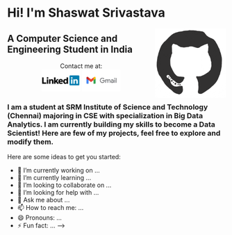 # Hi! I'm Shaswat Srivastava
<img align="right" alt="GIF" height="160px" src="https://github.com/shaas1704/shaas1704/blob/main/Gifs%20and%20Icons/giphy.gif" />

## A Computer Science and Engineering Student in India

<p align='center'>
Contact me at: <br>
<a href="https://www.linkedin.com/in/shaswat-srivastava-03a67118b/"><img height="50" src="https://github.com/shaas1704/shaas1704/blob/main/Gifs%20and%20Icons/linkedin2.jpg"></a>
<img height="50" src="https://github.com/shaas1704/shaas1704/blob/main/Gifs%20and%20Icons/gmail2.png"></a>
</p>

### I am a student at SRM Institute of Science and Technology (Chennai) majoring in CSE with specialization in Big Data Analytics. I am currently building my skills to become a Data Scientist! Here are few of my projects, feel free to explore and modify them.



Here are some ideas to get you started:

- 🔭 I’m currently working on ...
- 🌱 I’m currently learning ...
- 👯 I’m looking to collaborate on ...
- 🤔 I’m looking for help with ...
- 💬 Ask me about ...
- 📫 How to reach me: ...
- 😄 Pronouns: ...
- ⚡ Fun fact: ...
-->
